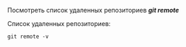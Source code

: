 Посмотреть список удаленных репозиториев ***git remote***

Список удаленных репозиториев:
```
git remote -v
```